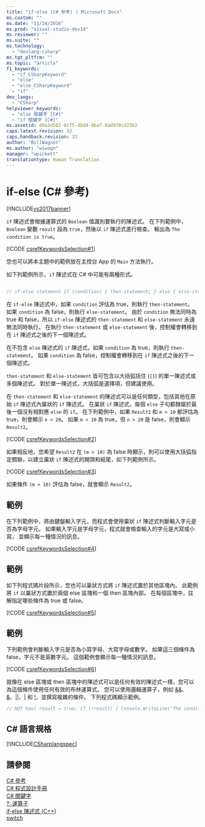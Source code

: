```yaml
---
title: "if-else (C# 參考) | Microsoft Docs"
ms.custom: ""
ms.date: "11/24/2016"
ms.prod: "visual-studio-dev14"
ms.reviewer: ""
ms.suite: ""
ms.technology: 
  - "devlang-csharp"
ms.tgt_pltfrm: ""
ms.topic: "article"
f1_keywords: 
  - "if_CSharpKeyword"
  - "else"
  - "else_CSharpKeyword"
  - "if"
dev_langs: 
  - "CSharp"
helpviewer_keywords: 
  - "else 關鍵字 [C#]"
  - "if 關鍵字 [C#]"
ms.assetid: d9a1d562-8cf5-4bd4-9ba7-8ad970cd25b2
caps.latest.revision: 32
caps.handback.revision: 32
author: "BillWagner"
ms.author: "wiwagn"
manager: "wpickett"
translationtype: Human Translation
---
```

# if-else (C# 參考)
[!INCLUDE[vs2017banner](../../../csharp/includes/vs2017banner.md)]

`if` 陳述式會根據運算式的 `Boolean` 值識別要執行的陳述式。 在下列範例中，`Boolean` 變數 `result` 設為 `true`，然後以 `if` 陳述式進行檢查。 輸出為 `The condition is true`。  
  
 [!CODE [csrefKeywordsSelection#1](../CodeSnippet/VS_Snippets_VBCSharp/csrefKeywordsSelection#1)]  
  
 您也可以將本主題中的範例放在主控台 App 的 `Main` 方法執行。  
  
 如下列範例所示，`if` 陳述式在 C\# 中可能有兩種形式。  
  
```c#  
  
// if-else statement if (condition) { then-statement; } else { else-statement; } // Next statement in the program. // if statement without an else if (condition) { then-statement; } // Next statement in the program.  
```  
  
 在 `if-else` 陳述式中，如果 `condition` 評估為 true，則執行 `then-statement`。 如果 `condition` 為 false，則執行 `else-statement`。 由於 `condition` 無法同時為 true 和 false，所以 `if-else` 陳述式的 `then-statement` 和 `else-statement` 永遠無法同時執行。 在執行 `then-statement` 或 `else-statement` 後，控制權會轉移到在 `if` 陳述式之後的下一個陳述式。  
  
 在不包含 `else` 陳述式的 `if` 陳述式，如果 `condition` 為 true，則執行 `then-statement`。 如果 `condition` 為 false，控制權會轉移到在 `if` 陳述式之後的下一個陳述式。  
  
 `then-statement` 和 `else-statement` 皆可包含以大括弧括住 \(`{}`\) 的單一陳述式或多個陳述式。 對於單一陳述式，大括弧是選擇項，但建議使用。  
  
 在 `then-statement` 和 `else-statement` 的陳述式可以是任何類型，包括其他在原始 `if` 陳述式內巢狀的 `if` 陳述式。 在巢狀 `if` 陳述式，每個 `else` 子句都隸屬於最後一個沒有相對應 `else` 的 `if`。 在下列範例中，如果 `Result1` 和 `m > 10` 都評估為 true，則會顯示 `n > 20`。 如果 `m > 10` 為 true，但 `n > 20` 是 false，則會顯示 `Result2`。  
  
 [!CODE [csrefKeywordsSelection#2](../CodeSnippet/VS_Snippets_VBCSharp/csrefKeywordsSelection#2)]  
  
 如果相反地，您希望 `Result2` 在 `(m > 10)` 為 false 時顯示，則可以使用大括弧指定關聯，以建立巢狀 `if` 陳述式的開頭和結尾，如下列範例所示。  
  
 [!CODE [csrefKeywordsSelection#3](../CodeSnippet/VS_Snippets_VBCSharp/csrefKeywordsSelection#3)]  
  
 如果條件 `(m > 10)` 評估為 false，就會顯示 `Result2`。  
  
## 範例  
 在下列範例中，將由鍵盤輸入字元，而程式會使用巢狀 `if` 陳述式判斷輸入字元是否為字母字元。 如果輸入字元是字母字元，程式就會檢查輸入的字元是大寫或小寫， 並顯示每一種情況的訊息。  
  
 [!CODE [csrefKeywordsSelection#4](../CodeSnippet/VS_Snippets_VBCSharp/csrefKeywordsSelection#4)]  
  
## 範例  
 如下列程式碼片段所示，您也可以巢狀方式將 `if` 陳述式置於其他區塊內。 此範例將 `if` 以巢狀方式置於兩個 else 區塊和一個 then 區塊內部。 在每個區塊中，註解指定哪些條件為 true 或 false。  
  
 [!CODE [csrefKeywordsSelection#5](../CodeSnippet/VS_Snippets_VBCSharp/csrefKeywordsSelection#5)]  
  
## 範例  
 下列範例會判斷輸入字元是否為小寫字母、大寫字母或數字。 如果這三個條件為 false，字元不是英數字元。 這個範例會顯示每一種情況的訊息。  
  
 [!CODE [csrefKeywordsSelection#6](../CodeSnippet/VS_Snippets_VBCSharp/csrefKeywordsSelection#6)]  
  
 就像在 else 區塊或 then 區塊中的陳述式可以是任何有效的陳述式一樣，您可以為這個條件使用任何有效的布林運算式。 您可以使用邏輯運算子，例如 [&&](../../../csharp/language-reference/operators/conditional-and-operator.md)、[&](../../../csharp/language-reference/operators/and-operator.md)、[&#124;&#124;](../../../csharp/language-reference/operators/conditional-or-operator.md)、[&#124;](../../../csharp/language-reference/operators/or-operator.md) 和 [\!](../../../csharp/language-reference/operators/logical-negation-operator.md)，並撰寫複雜的條件。 下列程式碼顯示範例。  
  
```c#  
// NOT bool result = true; if (!result) { Console.WriteLine("The condition is true (result is false)."); } else { Console.WriteLine("The condition is false (result is true)."); } // Short-circuit AND int m = 9; int n = 7; int p = 5; if (m >= n && m >= p) { Console.WriteLine("Nothing is larger than m."); } // AND and NOT if (m >= n && !(p > m)) { Console.WriteLine("Nothing is larger than m."); } // Short-circuit OR if (m > n || m > p) { Console.WriteLine("m isn't the smallest."); } // NOT and OR m = 4; if (!(m >= n || m >= p)) { Console.WriteLine("Now m is the smallest."); } // Output: // The condition is false (result is true). // Nothing is larger than m. // Nothing is larger than m. // m isn't the smallest. // Now m is the smallest.  
```  
  
## C\# 語言規格  
 [!INCLUDE[CSharplangspec](../../../csharp/language-reference/keywords/includes/csharplangspec_md.md)]  
  
## 請參閱  
 [C\# 參考](../../../csharp/language-reference/index.md)   
 [C\# 程式設計手冊](../../../csharp/programming-guide/index.md)   
 [C\# 關鍵字](../../../csharp/language-reference/keywords/index.md)   
 [?: 運算子](../../../csharp/language-reference/operators/conditional-operator.md)   
 [if\-else 陳述式 \(C\+\+\)](/visual-cpp/cpp/if-else-statement-cpp)   
 [switch](../../../csharp/language-reference/keywords/switch.md)